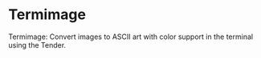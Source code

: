 # Termimage
Termimage: Convert images to ASCII art with color support in the terminal using the Tender.
